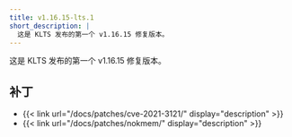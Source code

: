 ```yaml
---
title: v1.16.15-lts.1
short_description: |
  这是 KLTS 发布的第一个 v1.16.15 修复版本。
---
```


这是 KLTS 发布的第一个 v1.16.15 修复版本。

## 补丁

- {{< link url="/docs/patches/cve-2021-3121/" display="description" >}}
- {{< link url="/docs/patches/nokmem/" display="description" >}}
